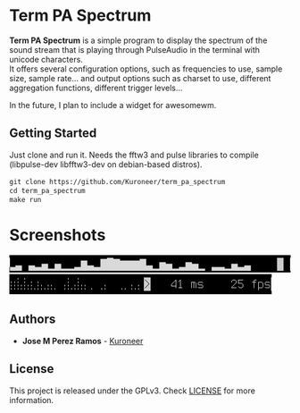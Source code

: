 # Term PA Spectrum

**Term PA Spectrum** is a simple program to display the spectrum of the sound
stream that is playing through PulseAudio in the terminal with unicode characters.  
It offers several configuration options, such as frequencies to use, sample
size, sample rate... and output options such as charset to use, different
aggregation functions, different trigger levels...  

In the future, I plan to include a widget for awesomewm.

## Getting Started

Just clone and run it. Needs the fftw3 and pulse libraries to compile
(libpulse-dev libfftw3-dev on debian-based distros).
```
git clone https://github.com/Kuroneer/term_pa_spectrum
cd term_pa_spectrum
make run
```


# Screenshots

![alt text](screenshots/bars.png "Unicode Bars")
![alt text](screenshots/braille.png "Braille Characters")

## Authors

* **Jose M Perez Ramos** - [Kuroneer](https://github.com/Kuroneer)

## License

This project is released under the GPLv3. Check [LICENSE](LICENSE) for more information.

